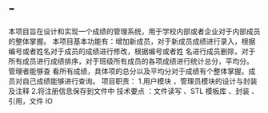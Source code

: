 # -
本项目旨在设计和实现一个成绩的管理系统，用于学校内部或者企业对于内部成员的整体掌握。
本项目基本功能有：增加新成员，对于新成员成绩进行录入，根据编号或者姓名对于成员的成绩进行修改，根据编号或者姓 名进行成员删除，对于所有成员进行成绩排序，对于班级所有成员的各项成绩进行统计总分，平均分。
管理者能够查 看所有成绩，具体项的总分以及平均分对于成绩有个整体掌握。成员对自己成绩能够进行查询。 
项目职责： 1.用户模块 ，管理员模块的设计与封装及注释 2.将注册信息保存到文件中 
技术要点 ：文件读写 、STL 模板库 、封装 、引用，文件 IO

